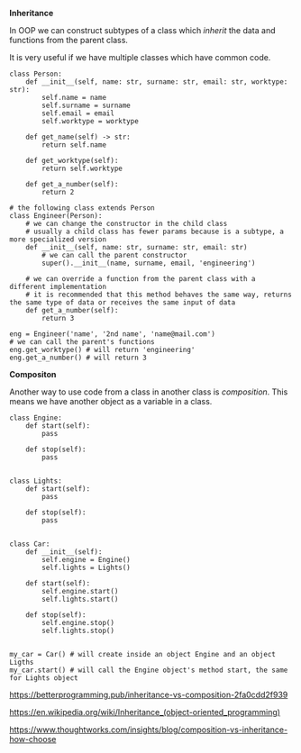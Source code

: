 **Inheritance**

In OOP we can construct subtypes of a class which *inherit* the data and functions from the parent class.

It is very useful if we have multiple classes which have common code.

```
class Person:
    def __init__(self, name: str, surname: str, email: str, worktype: str):
	    self.name = name
		self.surname = surname
		self.email = email
	    self.worktype = worktype
	
	def get_name(self) -> str:
	    return self.name
	
	def get_worktype(self):
	    return self.worktype
	
	def get_a_number(self):
	    return 2

# the following class extends Person
class Engineer(Person):
    # we can change the constructor in the child class
	# usually a child class has fewer params because is a subtype, a more specialized version
    def __init__(self, name: str, surname: str, email: str)
	    # we can call the parent constructor
		super().__init__(name, surname, email, 'engineering')
	
	# we can override a function from the parent class with a different implementation
	# it is recommended that this method behaves the same way, returns the same type of data or receives the same input of data
	def get_a_number(self):
	    return 3

eng = Engineer('name', '2nd name', 'name@mail.com')
# we can call the parent's functions
eng.get_worktype() # will return 'engineering'
eng.get_a_number() # will return 3
```

**Compositon**

Another way to use code from a class in another class is *composition*. This means we have another object as a variable in a class.

```
class Engine:
    def start(self):
	    pass
	
	def stop(self):
	    pass


class Lights:
    def start(self):
	    pass
	
	def stop(self):
	    pass


class Car:
    def __init__(self):
	    self.engine = Engine()
		self.lights = Lights()
	
	def start(self):
	    self.engine.start()
		self.lights.start()
	
	def stop(self):
	    self.engine.stop()
		self.lights.stop()


my_car = Car() # will create inside an object Engine and an object Ligths
my_car.start() # will call the Engine object's method start, the same for Lights object 
```

https://betterprogramming.pub/inheritance-vs-composition-2fa0cdd2f939

https://en.wikipedia.org/wiki/Inheritance_(object-oriented_programming)

https://www.thoughtworks.com/insights/blog/composition-vs-inheritance-how-choose